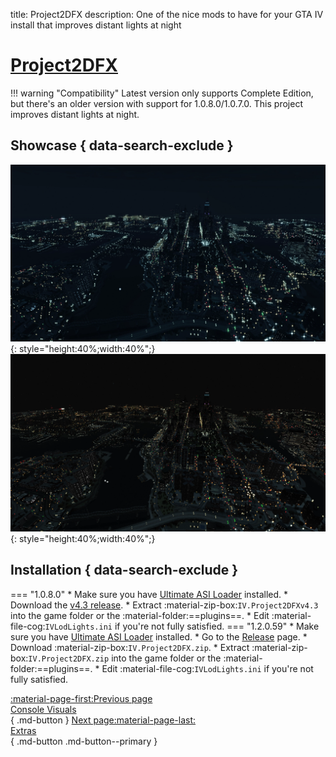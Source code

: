 title: Project2DFX
description: One of the nice mods to have for your GTA IV install that improves distant lights at night

# [Project2DFX](https://github.com/ThirteenAG/III.VC.SA.IV.Project2DFX/)
!!! warning "Compatibility"
    Latest version only supports Complete Edition, but there's an older version with support for 1.0.8.0/1.0.7.0.
This project improves distant lights at night.

## Showcase { data-search-exclude }
![Project2DFX - Extra Sunny](../../assets/project2dfxextrasunny.webp){: style="height:40%;width:40%";}
![Project2DFX - Sunny](../../assets/project2dfxsunny.webp){: style="height:40%;width:40%";}

## Installation { data-search-exclude }
=== "1.0.8.0"
    * Make sure you have [Ultimate ASI Loader](../../mod-dependencies/#ultimate-asi-loader) installed.
    * Download the [v4.3 release](https://github.com/ThirteenAG/III.VC.SA.IV.Project2DFX/releases/download/v0.0/IV.Project2DFXv4.3.zip).
    * Extract :material-zip-box:`IV.Project2DFXv4.3` into the game folder or the :material-folder:==plugins==.
    * Edit :material-file-cog:`IVLodLights.ini` if you're not fully satisfied.
=== "1.2.0.59"
    * Make sure you have [Ultimate ASI Loader](../../mod-dependencies/#ultimate-asi-loader) installed.
    * Go to the [Release](https://github.com/ThirteenAG/III.VC.SA.IV.Project2DFX/releases/tag/gtaiv) page.
    * Download :material-zip-box:`IV.Project2DFX.zip`.
    * Extract :material-zip-box:`IV.Project2DFX.zip` into the game folder or the :material-folder:==plugins==.
    * Edit :material-file-cog:`IVLodLights.ini` if you're not fully satisfied.

[:material-page-first:Previous page <br>Console Visuals</br>](consolevisuals.md.md){ .md-button } [Next page:material-page-last: <br>Extras</br>](../extras/index.md){ .md-button .md-button--primary }